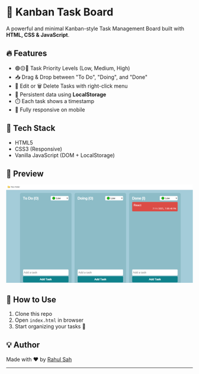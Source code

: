 # 🧠 Kanban Task Board

A powerful and minimal Kanban-style Task Management Board built with **HTML, CSS & JavaScript**.

## 🔥 Features
- 🟢🟡🔴 Task Priority Levels (Low, Medium, High)
- 📥 Drag & Drop between "To Do", "Doing", and "Done"
- 📝 Edit or 🗑️ Delete Tasks with right-click menu
- 💾 Persistent data using **LocalStorage**
- ⏱️ Each task shows a timestamp
- 📱 Fully responsive on mobile

## 🎯 Tech Stack
- HTML5
- CSS3 (Responsive)
- Vanilla JavaScript (DOM + LocalStorage)

## 📸 Preview
![Preview Screenshot](./img/bg.png)

## 🚀 How to Use
1. Clone this repo
2. Open `index.html` in browser
3. Start organizing your tasks 🎯

## 💡 Author
Made with ❤️ by [Rahul Sah](https://www.linkedin.com/in/rahhul-sah)

---

